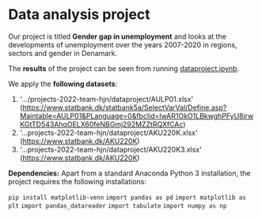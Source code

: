 # Data analysis project

Our project is titled **Gender gap in unemployment** and looks at the developments of unemployment over the years 2007-2020 in regions, sectors and gender in Denamark.

The **results** of the project can be seen from running [dataproject.ipynb](dataproject.ipynb).

We apply the **following datasets**:

1. '.../projects-2022-team-hjn/dataproject/AULP01.xlsx' (https://www.statbank.dk/statbank5a/SelectVarVal/Define.asp?Maintable=AULP01&PLanguage=0&fbclid=IwAR1OkO1LBkwghPFyU8irwKGtTD543AhqOELX60feNBGmj292MZZtRQXfCAc) 
2.  '...projects-2022-team-hjn/dataproject/AKU220K.xlsx' (https://www.statbank.dk/AKU220K)
3.  '...projects-2022-team-hjn/dataproject/AKU220K3.xlsx' (https://www.statbank.dk/AKU220K)

**Dependencies:** Apart from a standard Anaconda Python 3 installation, the project requires the following installations:

``pip install matplotlib-venn``
``import pandas as pd``
``import matplotlib as plt``
``import pandas_datareader``
``import tabulate``
``import numpy as np``
